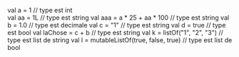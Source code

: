 val a = 1                                   // type est int            
val aa = 1L                                 // type est string
val aaa = a * 25 + aa * 100                 // type est string
val b = 1.0                                 // type est decimale
val c = "1"                                 // type est string
val d = true                                // type est bool
val laChose = c + b                         // type est string
val k = listOf("1", "2", "3")               // type est list de string
val l = mutableListOf(true, false, true)    // type est list de bool